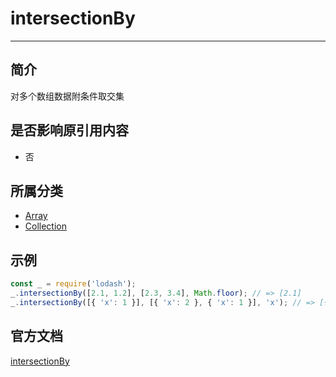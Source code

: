 # intersectionBy

---

## 简介

对多个数组数据附条件取交集

## 是否影响原引用内容

- 否

## 所属分类

- [Array](/repository/Libraries/Lodash/Array.md#array相关函数)
- [Collection](/repository/Libraries/Lodash/Collection.md#collection相关函数)

## 示例

```javascript
const _ = require('lodash');
_.intersectionBy([2.1, 1.2], [2.3, 3.4], Math.floor); // => [2.1]
_.intersectionBy([{ 'x': 1 }], [{ 'x': 2 }, { 'x': 1 }], 'x'); // => [{ 'x': 1 }]
```

## 官方文档

[intersectionBy](https://lodash.com/docs/4.17.15#intersectionBy)